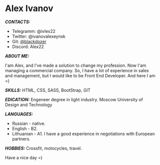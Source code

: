 **Alex Ivanov** 
=====
***CONTACTS:***

* Telegramm: @ivlex22
* Twitter: @ivanovalexeynsk
* Git: [@blackdozer](https://github.com/blackdozer)
* Discord: Alex22

***ABOUT ME:***

I'am Alex, and I've made a solution to change my profession. Now I'am managing a commercial company. So, I have a lot of experience in sales and management, but I would like to be Front End Developer. And here I am =)

***SKILLS:***
HTML, CSS, SASS, BootStrap, GIT

***EDICATION:***
Engeneer degree in light industry. Moscow University of Design and Technology

***LANGUAGES:***
* Russian - native.
* English - B2. 
* Lithuanian - A1.
I have a good experience in negotiations with European partners.

***HOBBIES:***
Crossfit, motocycles, travel.

Have a nice day =)